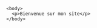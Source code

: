 <html>
    <head>
        <meta charset="utf-8" />
        <title>Paragraphes</title>
    </head>        
                       
    <body>
      <p>Bienvenue sur mon site</p>
    </body>
</html>
